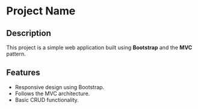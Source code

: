 # Project Name

## Description
This project is a simple web application built using **Bootstrap** and the **MVC** pattern.

## Features
- Responsive design using Bootstrap.
- Follows the MVC architecture.
- Basic CRUD functionality.


